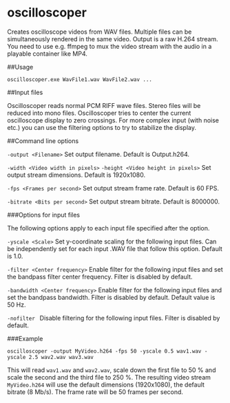# oscilloscoper

Creates oscilloscope videos from WAV files. Multiple files can be simultaneously rendered in the same video. Output is a raw H.264 stream. You need to use e.g. ffmpeg to mux the video stream with the audio in a playable container like MP4.

##Usage

```oscilloscoper.exe WavFile1.wav WavFile2.wav ...```

##Input files

Oscilloscoper reads normal PCM RIFF wave files. Stereo files will be reduced into mono files. Oscilloscoper tries to center the current oscilloscope display to zero crossings. For more complex input (with noise etc.) you can use the filtering options to try to stabilize the display.

##Command line options

```-output <Filename>```
Set output filename. Default is Output.h264.

```-width <Video width in pixels>```
```-height <Video height in pixels>```
Set output stream dimensions. Default is 1920x1080.

```-fps <Frames per second>```
Set output stream frame rate. Default is 60 FPS.

```-bitrate <Bits per second>```
Set output stream bitrate. Default is 8000000.

###Options for input files

The following options apply to each input file specified after the option.

```-yscale <Scale>```
Set y-coordinate scaling for the following input files. Can be independently set for each input .WAV file that follow this option. Default is 1.0.

```-filter <Center frequency>```
Enable filter for the following input files and set the bandpass filter center frequency. Filter is disabled by default.

```-bandwidth <Center frequency>```
Enable filter for the following input files and set the bandpass bandwidth. Filter is disabled by default. Default value is 50 Hz.

```-nofilter ```
Disable filtering for the following input files. Filter is disabled by default.

###Example

```oscilloscoper -output MyVideo.h264 -fps 50 -yscale 0.5 wav1.wav -yscale 2.5 wav2.wav wav3.wav```

This will read ```wav1.wav``` and ```wav2.wav```, scale down the first file to 50 % and scale the second and the third file to 250 %. The resulting video stream ```MyVideo.h264``` will use the default dimensions (1920x1080), the default bitrate (8 Mb/s). The frame rate will be 50 frames per second.
